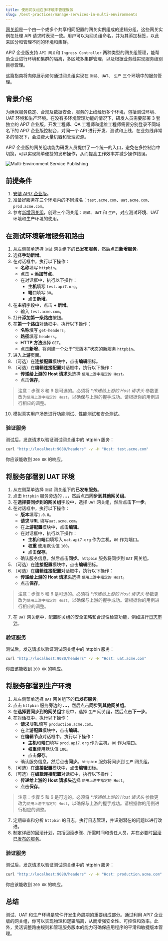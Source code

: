 ```yaml
---
title: 使用网关组在多环境中管理服务
slug: /best-practices/manage-services-in-multi-environments
---
```


[网关组](../key-concepts/gateway-groups.md)是一个由一个或多个共享相同配置的网关实例组成的逻辑分组，这些网关实例在处理 API 请求时表现一致。用户可以为网关组命名，并为其添加标签，以此来区分和管理不同的环境和集群。

API7 企业版支持 `API 网关`和 `Ingress Controller` 两种类型的网关组管理，能帮助企业进行环境和集群的隔离，多区域多集群管理，以及根据业务线实现服务级别目标管理。

这篇指南将向你展示如何通过网关组实现在 `测试`、`UAT`、 `生产` 三个环境中的服务管理。

## 背景介绍

为确保服务稳定、合规及数据安全，服务的上线经历多个环境，包括测试环境、UAT 环境和生产环境。在没有多环境管理功能的情况下，研发人员需要部署 3 套独立的 API7 企业版，开发工程师、QA 工程师和运维工程师需要分别登录不同域名下的 API7 企业版控制台，对同一个 API 进行开发、测试和上线，在业务线非常多的情况下，会浪费大量机器和管理资源。

API7 企业版的网关组功能为研发人员提供了一个统一的入口，避免在多控制台中切换，可以实现简单便捷的发布操作，从而提高工作效率并减少操作错误。

![Multi-Environment Service Publishing](https://static.apiseven.com/uploads/2024/07/08/uxX5p7xl_multi-environment%20release.PNG)

## 前提条件

1. [安装 API7 企业版](../getting-started/install-api7-ee.md)。
2. 准备好服务在三个环境内的不同域名：`test.acme.com`、`uat.acme.com`、`prod.acme.com`。
3. 参考[新增网关组](../getting-started/add-gateway-group.md)，创建三个网关组：`测试`、`UAT` 和 `生产`，对应测试环境、UAT 环境和生产环境的使用。

## 在测试环境新增服务和路由

1. 从左侧菜单选择 `测试` 网关组下的**已发布服务**，然后点击**新增服务**。
2. 选择**手动新增**。
3. 在对话框中，执行以下操作：
   * **名称**填写 `httpbin`。
   * 点击 **+ 添加节点**。
   * 在对话框中，执行以下操作：
      * **主机**填写 `test.api7.org`。
      * **端口**填写 `80`。
      * 点击**新增**。
4. 在**主机**字段中，点击 **+ 新增**。
   * 输入 `test.acme.com`。
5. 打开**添加第一条路由**按钮。
6. 在**第一个路由**对话框中，执行以下操作：
   * **名称**填写 `get-headers`。
   * **路径**填写 `headers`。
   * **HTTP 方法**选择 `GET`。
   * 点击**新增**。将创建一个处于“无版本”状态的新服务 `httpbin`。
7. 进入**上游**页面。
8. （可选）在**连接配置**模块中，点击**编辑**图标。
9. （可选）在**编辑连接配置**对话框中，执行以下操作：
   * **传递给上游的 Host 请求头**选择 `使用上游中指定的 Host`。
   * 点击**保存**。

> 注意：步骤 8 和 9 是可选的。必须将 **传递给上游的 Host 请求头* 参数更改为`使用上游中指定的 Host`，以确保与上游的握手成功。请根据你的用例进行相应的调整。

10. 模拟真实用户场景进行功能测试、性能测试和安全测试。

### 验证服务

测试后，发送请求以验证测试网关组中的 httpbin 服务：

```bash
curl "http://localhost:9080/headers" -v -H "Host: test.acme.com"
```

你应该能收到 `200 OK` 的响应。

## 将服务部署到 UAT 环境

1. 从左侧菜单选择 `测试` 网关组下的**已发布服务**。
2. 点击 `httpbin` 服务旁边的 **...**，然后点击**同步到其他网关组**。
3. 在**选择要同步到的网关组**字段中，选择 `UAT` 网关组，然后点击**下一步**。
4. 在对话框中，执行以下操作：
   * **版本**填写`1.0.0`。
   * **请求 URL** 填写`uat.acme.com`。
   * 在**上游配置**模块中，点击**编辑**。
   * 在对话框中，执行以下操作：
      * **主机**和**端口**填写入 `uat.api7.org` 作为主机，`80` 作为端口。
      * **权重** 使用默认值 `100`。
      * 点击**保存**。
   * 确认服务信息，然后点击**同步**。`httpbin` 服务将同步到 `UAT` 网关组。
5. （可选）在**连接配置**模块中，点击**编辑**图标。
6. （可选）在**编辑连接配置**对话框中，执行以下操作：
   * **传递给上游的 Host 请求头**选择 `使用上游中指定的 Host`。
   * 点击**保存**。

> 注意：步骤 5 和 6 是可选的。必须将 **传递给上游的 Host 请求头* 参数更改为`使用上游中指定的 Host`，以确保与上游的握手成功。请根据你的用例进行相应的调整。

7. 在 `UAT` 网关组中，配置网关组的安全策略和合规性检查功能，例如进行[日志审计](../api-observability/logging.md)。

### 验证服务

测试后，发送请求以验证测试网关组中的 httpbin 服务：

```bash
curl "http://localhost:9080/headers" -v -H "Host: uat.acme.com"
```

你应该能收到 `200 OK` 的响应。

## 将服务部署到生产环境

1. 从左侧菜单选择 `UAT` 网关组下的**已发布服务**。
2. 点击 `httpbin` 服务旁边的 **...**，然后点击**同步到其他网关组**。
3. 在**选择要同步到的网关组**字段中，选择 `生产` 网关组，然后点击**下一步**。
4. 在对话框中，执行以下操作：
   * **请求 URL**填写 `production.acme.com`。
   * 在**上游配置**模块中，点击**编辑**。
   * 在**编辑节点**对话框中，执行以下操作：
      * **主机**和**端口**填写 `prod.api7.org` 作为主机，`80` 作为端口。
      * **权重**使用默认值 `100`。
      * 点击**保存**。
   * 确认服务信息，然后点击**同步**。`httpbin` 服务将同步到 `生产` 网关组。
8. （可选）在**连接配置**模块中，点击**编辑**图标。
9. （可选）在**编辑连接配置**对话框中，执行以下操作：
   * **传递给上游的 Host 请求头**选择 `使用上游中指定的 Host`。
   * 点击**保存**。

> 注意：步骤 5 和 6 是可选的。必须将 **传递给上游的 Host 请求头* 参数更改为`使用上游中指定的 Host`，以确保与上游的握手成功。请根据你的用例进行相应的调整。

7. 定期审查和分析 `httpbin` 的日志，执行日志管理，并识别潜在的问题以进行改进。
8. 制定详细的回滚计划，包括回滚步骤、所需时间和责任人员，并在必要时[回滚已发布的服务](../getting-started/rollback-service.md)。

### 验证服务

测试后，发送请求以验证测试网关组中的 httpbin 服务：

```bash
curl "http://localhost:9080/headers" -v -H "Host: production.acme.com"
```

你应该能收到 `200 OK` 的响应。

## 总结

测试、UAT 和生产环境是软件开发生命周期的重要组成部分。通过利用 API7 企业版的网关组，你可以实现物理和逻辑隔离，从而增强安全性、可控性和效率。此外，灵活调整路由规则和管理服务版本的能力可确保应用程序的平滑和敏捷版本管理。